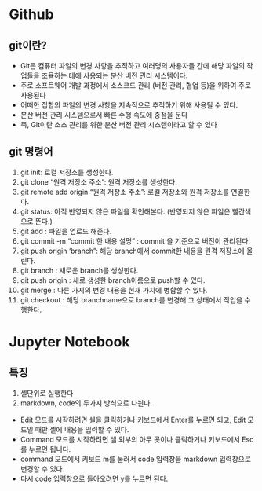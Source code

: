 # Github

## git이란?

- Git은 컴퓨터 파일의 변경 사항을 추적하고 여러명의 사용자들 간에 해당 파일의 작업들을 조율하는 데에 사용되는 분산 버전 관리 시스템이다.
- 주로 소프트웨어 개발 과정에서 소스코드 관리 (버전 관리, 협업 등)을 위하여 주로 사용된다
- 어떠한 집합의 파일의 변경 사항을 지속적으로 추적하기 위해 사용될 수 있다.
- 분산 버전 관리 시스템으로서 빠른 수행 속도에 중점을 둔다
- 즉, Git이란 소스 관리를 위한 분산 버전 관리 시스템이라고 할 수 있다


## git 명령어

1. git init: 로컬 저장소를 생성한다. 
2. git clone “원격 저장소 주소”: 원격 저장소를 생성한다. 
3. git remote add origin “원격 저장소 주소”: 로컬 저장소와 원격 저장소를 연결한다. 
4. git status: 아직 반영되지 않은 파일을 확인해본다. (반영되지 않은 파일은 빨간색으로 뜬다.)
5. git add <filename>: 파일을 업로드 해준다. 
6. git commit -m “commit 한 내용 설명” : commit 을 기준으로 버전이 관리된다. 
7. git push origin ‘branch”: 해당 branch에서 commit한 내용을 원격 저장소에 올린다. 
8. git branch <branchname>: 새로운 branch를 생성한다. 
9. git push origin <branchname>: 새로 생성한 branch이름으로 push할 수 있다. 
10. git merge <branchname>: 다른 가지의 변경 내용을 현재 가지에 병합할 수 있다. 
11. git checkout <branchname>: 해당 branchname으로 branch를 변경해 그 상태에서 작업을 수행한다.  



# Jupyter Notebook

## 특징
1. 셀단위로 실행한다
2. markdown, code의 두가지 방식으로 나뉜다.
- Edit 모드를 시작하려면 셀을 클릭하거나 키보드에서 Enter를 누르면 되고, Edit 모드일 때만 셀에 내용을 입력할 수 있다.
- Command 모드를 시작하려면 셀 외부의 아무 곳이나 클릭하거나 키보드에서 Esc를 누르면 됩니다. 
- command 모드에서 키보드 m를 눌러서 code 입력창을 markdown 입력창으로 변경할 수 있다.
- 다시 code 입력창으로 돌아오려면 y를 누르면 된다.


```python

```
